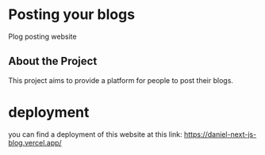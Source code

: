 # Posting your blogs

Plog posting website

## About the Project

This project aims to provide a platform for people to post their blogs.

# deployment

you can find a deployment of this website at this link: https://daniel-next-js-blog.vercel.app/

